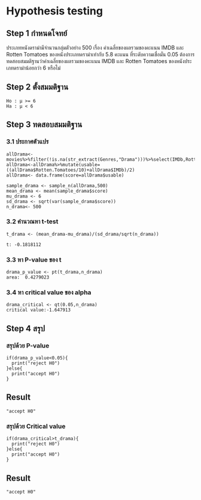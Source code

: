 # Hypothesis testing 
## Step 1 กำหนดโจทย์
ประเภทหนังดราม่ามีจำนวนกลุ่มตัวอย่าง 500 เรื่อง ค่าเฉลี่ยของผลรวมของคะแนน IMDB และ Rotten Tomatoes ของหนังประเภทดราม่าเท่ากับ 5.8 คะแนน ที่ระดับความเชื่อมั่น 0.05 ต้องการทดสอบสมมติฐานว่าค่าเฉลี่ยของผลรวมของคะแนน IMDB และ Rotten Tomatoes ของหนังประเภทดราม่าน้อยกว่า 6 หรือไม่
## Step 2 ตั้งสมมติฐาน
```
Ho : μ >= 6
Ha : μ < 6
```
## Step 3 ทดสอบสมมติฐาน
### 3.1 ประกาศตัวแปร
```
allDrama<- movies%>%filter(!is.na(str_extract(Genres,"Drama")))%>%select(IMDb,Rotten.Tomatoes/10)
allDrama<-allDrama%>%mutate(usable=((allDrama$Rotten.Tomatoes/10)+allDrama$IMDb)/2)
allDrama<- data.frame(score=allDrama$usable)

sample_drama <- sample_n(allDrama,500)
mean_drama <- mean(sample_drama$score)
mu_drama <- 6
sd_drama <- sqrt(var(sample_drama$score))
n_drama<- 500

```
### 3.2 คำนวณหา t-test
```
t_drama <- (mean_drama-mu_drama)/(sd_drama/sqrt(n_drama))

t: -0.1818112
```
### 3.3 หา P-value ของ t
```
drama_p_value <- pt(t_drama,n_drama)
area:  0.4279023
```
### 3.4 หา critical value ของ alpha
```
drama_critical <- qt(0.05,n_drama)
critical value:-1.647913

```

## Step 4 สรุป
### สรุปด้วย P-value
```
if(drama_p_value<0.05){
  print("reject H0")
}else{
  print("accept H0")
}
```
## Result
```
"accept H0"
```
### สรุปด้วย Critical value
```
if(drama_critical>t_drama){
  print("reject H0")
}else{
  print("accept H0")
}
```
## Result
```
"accept H0"
```

